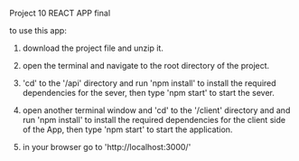 Project 10 REACT APP final 

to use this app:

1) download the project file and unzip it.

2) open the terminal and navigate to the root directory of the project.

3) 'cd' to the '/api' directory and run 'npm install' to install the required dependencies for the sever,
   then type 'npm start' to start the sever.

4) open another terminal window and 'cd' to the '/client' directory and and run 'npm install' to install the required dependencies for the client side of the App, then type 'npm start' to start the application.

5) in your browser go to 'http://localhost:3000/'

